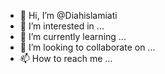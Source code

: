 - 👋 Hi, I’m @Diahislamiati
- 👀 I’m interested in ...
- 🌱 I’m currently learning ...
- 💞️ I’m looking to collaborate on ...
- 📫 How to reach me ...

<!---
Diahislamiati/Diahislamiati is a ✨ special ✨ repository because its `README.md` (this file) appears on your GitHub profile.
You can click the Preview link to take a look at your changes.
--->
